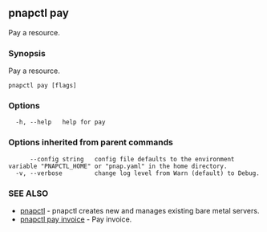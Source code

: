 ## pnapctl pay

Pay a resource.

### Synopsis

Pay a resource.

```
pnapctl pay [flags]
```

### Options

```
  -h, --help   help for pay
```

### Options inherited from parent commands

```
      --config string   config file defaults to the environment variable "PNAPCTL_HOME" or "pnap.yaml" in the home directory.
  -v, --verbose         change log level from Warn (default) to Debug.
```

### SEE ALSO

* [pnapctl](pnapctl.md)	 - pnapctl creates new and manages existing bare metal servers.
* [pnapctl pay invoice](pnapctl_pay_invoice.md)	 - Pay invoice.

